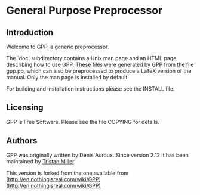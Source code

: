 # General Purpose Preprocessor

## Introduction

Welcome to GPP, a generic preprocessor.

The `doc' subdirectory contains a Unix man page and an HTML page
describing how to use GPP.  These files were generated by GPP from the
file gpp.pp, which can also be preprocessed to produce a LaTeX version
of the manual.  Only the man page is installed by default.

For building and installation instructions please see the INSTALL
file.

## Licensing

GPP is Free Software. Please see the file COPYING for details.

## Authors

GPP was originally written by Denis Auroux. Since version 2.12 it has been maintained by [Tristan Miller](mailto://psychonaut@nothingisreal.com).

This version is forked from the one available from [http://en.nothingisreal.com/wiki/GPP](http://en.nothingisreal.com/wiki/GPP)